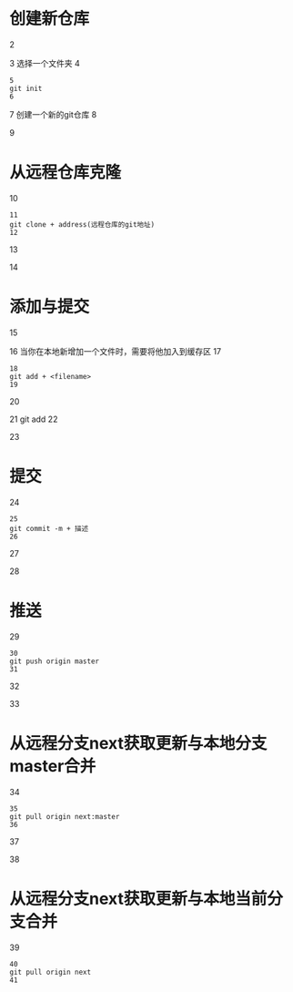 # 创建新仓库
2

3
选择一个文件夹
4
```
5
git init
6
```
7
创建一个新的git仓库
8

9
# 从远程仓库克隆
10
```
11
git clone + address(远程仓库的git地址)
12
```
13

14
# 添加与提交
15

16
当你在本地新增加一个文件时，需要将他加入到缓存区
17
```
18
git add + <filename>
19
```
20

21
git add
22

23
# 提交
24
```
25
git commit -m + 描述
26
```
27

28
# 推送
29
```
30
git push origin master
31
```
32

33
# 从远程分支next获取更新与本地分支master合并
34
```
35
git pull origin next:master
36
```
37

38
# 从远程分支next获取更新与本地当前分支合并
39
```
40
git pull origin next
41
```
